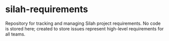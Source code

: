 # silah-requirements
Repository for tracking and managing Silah project requirements. No code is stored here; created to store issues represent high-level requirements for all teams.
